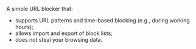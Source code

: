 A simple URL blocker that:
* supports URL patterns and time-based blocking (e.g., during working hours);
* allows import and export of block lists;
* does not steal your browsing data.
